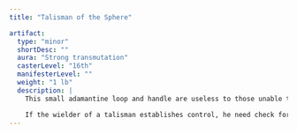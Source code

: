 ```yaml
---
title: "Talisman of the Sphere"

artifact:
  type: "minor"
  shortDesc: ""
  aura: "Strong transmutation"
  casterLevel: "16th"
  manifesterLevel: ""
  weight: "1 lb"
  description: |
    This small adamantine loop and handle are useless to those unable to cast arcane spells. Characters who cannot cast arcane spells take {% die_roll 5 6 0 %} points of damage merely from picking up and holding a talisman of this sort. However, when held by an arcane spellcaster who is concentrating on control of a _sphere of annihilation_, a _talisman of the sphere_ doubles the character's modifier on his control check (doubling both his Intelligence bonus and his character level for this purpose).

    If the wielder of a talisman establishes control, he need check for maintaining control only every other round thereafter. If control is not established, the sphere moves toward him. Note that while many spells and effects of cancellation have no effect upon a _sphere of annihilation_, the talisman's power of control can be suppressed or canceled.
---
```

